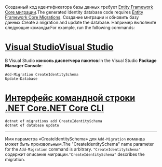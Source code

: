 <span data-ttu-id="7f95d-101">Созданный код идентификатора базы данных требует [Entity Framework Core миграции](/ef/core/managing-schemas/migrations/).</span><span class="sxs-lookup"><span data-stu-id="7f95d-101">The generated Identity database code requires [Entity Framework Core Migrations](/ef/core/managing-schemas/migrations/).</span></span> <span data-ttu-id="7f95d-102">Создание миграции и обновить базу данных.</span><span class="sxs-lookup"><span data-stu-id="7f95d-102">Create a migration and update the database.</span></span> <span data-ttu-id="7f95d-103">Например выполните следующие команды:</span><span class="sxs-lookup"><span data-stu-id="7f95d-103">For example, run the following commands:</span></span>

# <a name="visual-studiotabvisual-studio"></a>[<span data-ttu-id="7f95d-104">Visual Studio</span><span class="sxs-lookup"><span data-stu-id="7f95d-104">Visual Studio</span></span>](#tab/visual-studio)

<span data-ttu-id="7f95d-105">В Visual Studio **консоль диспетчера пакетов**:</span><span class="sxs-lookup"><span data-stu-id="7f95d-105">In the Visual Studio **Package Manager Console**:</span></span>

```PMC
Add-Migration CreateIdentitySchema
Update-Database
```

# <a name="net-core-clitabnetcore-cli"></a>[<span data-ttu-id="7f95d-106">Интерфейс командной строки .NET Core</span><span class="sxs-lookup"><span data-stu-id="7f95d-106">.NET Core CLI</span></span>](#tab/netcore-cli)

```cli
dotnet ef migrations add CreateIdentitySchema
dotnet ef database update
```

------

<span data-ttu-id="7f95d-107">Имя параметра «CreateIdentitySchema» для `Add-Migration` команда может быть произвольным.</span><span class="sxs-lookup"><span data-stu-id="7f95d-107">The "CreateIdentitySchema" name parameter for the `Add-Migration` command is arbitrary.</span></span> <span data-ttu-id="7f95d-108">`"CreateIdentitySchema"` содержит описание миграции.</span><span class="sxs-lookup"><span data-stu-id="7f95d-108">`"CreateIdentitySchema"` describes the migration.</span></span>